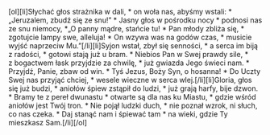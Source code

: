 [ol][li]Słychać głos strażnika w dali, * on woła nas, abyśmy wstali: * „Jeruzalem, zbudź się ze snu!” * Jasny głos w pośrodku nocy * podnosi nas ze snu niemocy, *„O panny mądre, stańcie tu! * Pan młody zbliża się, * zgotujcie lampy swe, alleluja! * On wzywa was na godów czas, * musicie wyjść naprzeciw Mu.”[/li][li]Syjon wstał, zbył się senności, * a serca im biją z radości, * gotowi stają już u bram. * Niebios Pan w Swej prawdy sile, * z bogactwem łask przyjdzie za chwilę, * już gwiazda Jego świeci nam. * Przyjdź, Panie, zbaw od win. * Tyś Jezus, Boży Syn, o hosanna! * Do Uczty Swej nas przyjąć chciej, * wesele wieczne w serca wlej.[/li][li]Gloria, głos się już budzi, * aniołów śpiew zstąpił do ludzi, * już grają harfy, bije dzwon. * Bramy te z pereł dwunastu * otwarte są dla nas ku Miastu, * gdzie wśród aniołów jest Twój tron. * Nie pojął ludzki duch, * nie poznał wzrok, ni słuch, co nas czeka. * Daj stanąć nam i śpiewać tam * na wieki, gdzie Ty mieszkasz Sam.[/li][/ol]